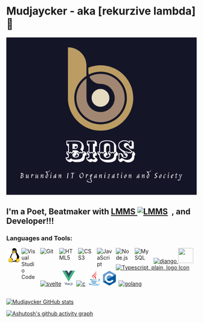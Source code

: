 # Mudjaycker - aka [rekurzive lambda] 👋

<img src="./img/logo.png"/>

## I'm a Poet, Beatmaker with <a href="https://lmms.io" target="_blank" rel="noopener noreferrer"/> LMMS <img alt="LMMS" width="40" src="https://lmms.io/img/logo_sm.png" style="padding-right:10px; " /></a>, and Developer!!!

### Languages and Tools:

 <a href="https://www.linux.org/" target="_blank" rel="noreferrer">
    <img
      src="https://raw.githubusercontent.com/devicons/devicon/master/icons/linux/linux-original.svg"
      alt="linux"
      width="40"
      height="40"
      align="left"
    /> </a>
    <a href="https://code.visualstudio.com/docs">
  <img
    align="left"
    alt="Visual Studio Code"
    width="40"
    src="https://cdn.jsdelivr.net/gh/devicons/devicon/icons/vscode/vscode-original.svg"
    style="padding-right: 10px"
  />
</a>

<a href="https://git-scm.com/doc">
  <img
    align="left"
    alt="Git"
    width="40"
    src="https://cdn.jsdelivr.net/gh/devicons/devicon/icons/git/git-original.svg"
    style="padding-right: 10px"
  /> </a
>
<a href="https://developer.mozilla.org/en-US/docs/Web/HTML">
  <img
    align="left"
    alt="HTML5"
    width="40"
    src="https://cdn.jsdelivr.net/gh/devicons/devicon/icons/html5/html5-original.svg"
    style="padding-right: 10px"
  />
</a>

<a href="https://developer.mozilla.org/en-US/docs/Web/CSS">
  <img
    align="left"
    alt="CSS3"
    width="40"
    src="https://cdn.jsdelivr.net/gh/devicons/devicon/icons/css3/css3-original.svg"
    style="padding-right: 10px"
  />
</a>

<a href="https://developer.mozilla.org/en-US/docs/Web/JavaScript">
  <img
    align="left"
    alt="JavaScript"
    width="40"
    src="https://cdn.jsdelivr.net/gh/devicons/devicon/icons/javascript/javascript-original.svg"
    style="padding-right: 10px"
  />
</a>

<a href="https://nodejs.org/docs/latest/api/">
  <img
    align="left"
    alt="Node.js"
    width="40"
    src="https://cdn.jsdelivr.net/gh/devicons/devicon/icons/nodejs/nodejs-original.svg"
    style="padding-right: 10px"
  />
</a>

<a href="https://dev.mysql.com/doc/">
  <img
    align="left"
    alt="MySQL"
    width="40"
    src="https://cdn.jsdelivr.net/gh/devicons/devicon/icons/mysql/mysql-original.svg"
    style="padding-right: 10px"
  />
</a>
<a href="https://www.djangoproject.com/">
  <img
    src="https://static.djangoproject.com/img/logos/django-logo-negative.svg"
    alt="django"
    width="80"
    height="40"
  />
<a
      href="https://www.django-rest-framework.org/"
      target="_blank"
      rel="noreferrer"
      ><img
        src="https://www.django-rest-framework.org/img/favicon.ico"
        alt=""
        width="40"
        height="40" /></a
    ><a href="https://www.typescriptlang.org/"
      ><img
        loading="lazy"
        src="https://upload.wikimedia.org/wikipedia/commons/thumb/f/f5/Typescript.svg/1024px-Typescript.svg.png"
        alt="Typescript, plain, logo Icon"
        width="40"
        height="40"
      />
    </a>
    <a href="https://svelte.dev/" target="_blank" rel="noreferrer"
    ><img
      src="https://svelte.dev/favicon.png"
      alt="svelte"
      width="40"
      height="40" /></a
  ><a href="https://vuejs.org/" target="_blank" rel="noreferrer"
    ><img
      src="https://raw.githubusercontent.com/devicons/devicon/master/icons/vuejs/vuejs-original-wordmark.svg"
      alt="vuejs"
      width="40"
      height="40"
    /><a href="https://www.python.org/" target="_blank" rel="noreferrer"
      ><img
        src="https://www.python.org/static/favicon.ico"
        alt="c"
        width="40"
        height="40" /></a>
        </a
  ><a href="https://www.java.com" target="_blank" rel="noreferrer">
    <img
      src="https://raw.githubusercontent.com/devicons/devicon/master/icons/java/java-original.svg"
      alt="java"
      width="40"
      height="40" /></a
  ><a href="https://www.cprogramming.com/" target="_blank" rel="noreferrer"
    ><img
      src="https://raw.githubusercontent.com/devicons/devicon/master/icons/c/c-original.svg"
      alt="c"
      width="40"
      height="40"
    /></a>
    <link rel="icon" href="/images/favicon-gopher.png" sizes="any"><a href="https://go.dev/" target="_blank" rel="noreferrer"
    ><img
      src="https://go.dev/images/favicon-gopher.png"
      alt="golang"
      width="40"
      height="40"
    /></a>

<br />
<br />

[![Mudjaycker GitHub stats](https://github-readme-stats.vercel.app/api/top-langs?username=mudjaycker&layout=donut-vertical&hide=html,css&langs_count=10)](https://github.com/mudjaycker)

[![Ashutosh's github activity graph](https://github-readme-activity-graph.vercel.app/graph?username=mudjaycker&area=true&hide_border=true&theme=github-compact)](https://github.com/ashutosh00710/github-readme-activity-graph)
